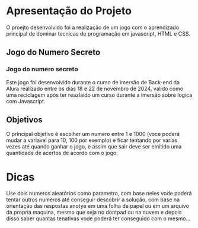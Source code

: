 # Apresentação do Projeto
O proejto desenvolvido foi a realização de um jogo com o aprendizado principal de dominar tecnicas de programação em javascript, HTML e CSS.

## Jogo do Numero Secreto
### Jogo do numero secreto
Este jogo foi desenvolvido durante o curso de imersão de Back-end da Alura realizado entre os dias 18 e 22 de novembro de 2024, valido como uma reciclagem após ter reazlaido um curso durante a imersão sobre logica com Javascript.

## Objetivos
O principal objetivo é escolher um numero entre 1 e 1000 (voce poderá mudar a variavel para 10, 100 por exemplo) e ficar tentando por varias vezes até quando ganhar o jogo, e assim que sair deve ser emitido uma quantidade de acertos de acordo com o jogo.

# Dicas
Use dois numeros aleatórios como parametro, com base neles vode poderá tentar outros numeros até conseguir descobrir a solução, com base na orientação das respostas anotye em uma folha de papel ou em um arquivo da propria maquina, mesmo que seja no dontpad ou na nuvem e depois disso saber quantas tenativas vode poderá ter conseguido com o mesmo...
